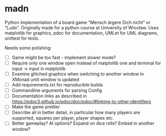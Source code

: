 # madn
Python implementation of a board game "Mensch ärgere Dich nicht" or "Ludo".
Originally made for a python course at University of Wrocław.
Uses matplotlib for graphics, pdoc for documentation, UMLet for UML diagrams, unittest for tests.

Needs some polishing:
- [ ] Game might be too fast - implement slower mode?
- [ ] Require only one window open instead of matplotlib one and terminal for input -> input in matplotlib
- [ ] Examine glitched graphics when switching to another window in XMonad until window is updated
- [ ] Add requirements.txt for reproducible builds
- [ ] Commandline arguments for parsing Config
- [ ] Documentation links as described in https://pdoc3.github.io/pdoc/doc/pdoc/#linking-to-other-identifiers
- [ ] Make the game prettier
- [ ] Describe all in better detail, in particular how many players are supported, squares per player, player shapes etc.
- [ ] Better gameplay? AI options? Expand on dice rolls? Embed in another window?
